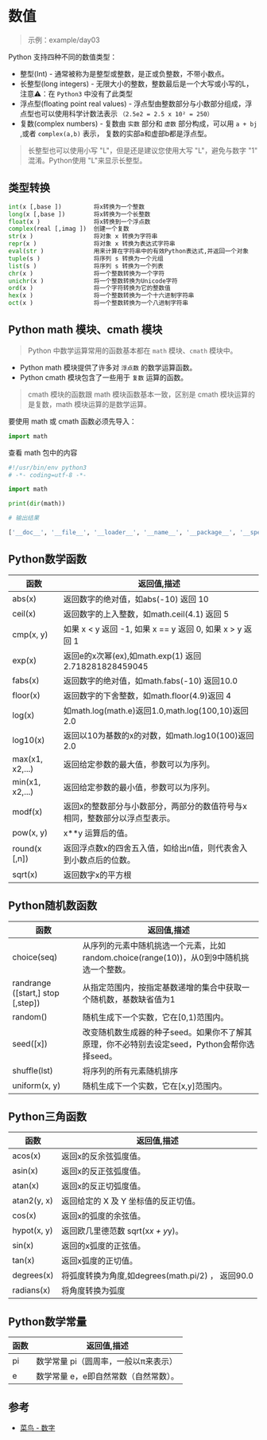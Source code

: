 # 数值

> 示例：example/day03

Python 支持四种不同的数值类型：

- 整型(Int) - 通常被称为是整型或整数，是正或负整数，不带小数点。
- 长整型(long integers) - 无限大小的整数，整数最后是一个大写或小写的L，注意⚠️：在 `Python3` 中没有了此类型
- 浮点型(floating point real values) - 浮点型由整数部分与小数部分组成，浮点型也可以使用科学计数法表示 `（2.5e2 = 2.5 x 10² = 250）`
- 复数(complex numbers) - 复数由 `实数` 部分和 `虚数` 部分构成，可以用 `a + bj` ,或者 `complex(a,b)` 表示， 复数的实部a和虚部b都是浮点型。

> 长整型也可以使用小写 "L"，但是还是建议您使用大写 "L"，避免与数字 "1" 混淆。Python使用 "L"来显示长整型。

## 类型转换

```py
int(x [,base ])         将x转换为一个整数  
long(x [,base ])        将x转换为一个长整数  
float(x )               将x转换到一个浮点数  
complex(real [,imag ])  创建一个复数  
str(x )                 将对象 x 转换为字符串  
repr(x )                将对象 x 转换为表达式字符串  
eval(str )              用来计算在字符串中的有效Python表达式,并返回一个对象  
tuple(s )               将序列 s 转换为一个元组  
list(s )                将序列 s 转换为一个列表  
chr(x )                 将一个整数转换为一个字符  
unichr(x )              将一个整数转换为Unicode字符  
ord(x )                 将一个字符转换为它的整数值  
hex(x )                 将一个整数转换为一个十六进制字符串  
oct(x )                 将一个整数转换为一个八进制字符串
```

## Python math 模块、cmath 模块

> Python 中数学运算常用的函数基本都在 `math` 模块、`cmath` 模块中。

- Python math 模块提供了许多对 `浮点数` 的数学运算函数。
- Python cmath 模块包含了一些用于 `复数` 运算的函数。

> cmath 模块的函数跟 math 模块函数基本一致，区别是 cmath 模块运算的是复数，math 模块运算的是数学运算。

要使用 math 或 cmath 函数必须先导入：

```py
import math
```

查看 math 包中的内容

```py
#!/usr/bin/env python3
# -*- coding=utf-8 -*-

import math

print(dir(math))

# 输出结果

['__doc__', '__file__', '__loader__', '__name__', '__package__', '__spec__', 'acos', 'acosh', 'asin', 'asinh', 'atan', 'atan2', 'atanh', 'ceil', 'copysign', 'cos', 'cosh', 'degrees', 'e', 'erf', 'erfc', 'exp', 'expm1', 'fabs', 'factorial', 'floor', 'fmod', 'frexp', 'fsum', 'gamma', 'gcd', 'hypot', 'inf', 'isclose', 'isfinite', 'isinf', 'isnan', 'ldexp', 'lgamma', 'log', 'log10', 'log1p', 'log2', 'modf', 'nan', 'pi', 'pow', 'radians', 'remainder', 'sin', 'sinh', 'sqrt', 'tan', 'tanh', 'tau', 'trunc']
```

## Python数学函数

| 函数 | 返回值,描述 |
| - | - |
| abs(x)  | 返回数字的绝对值，如abs(-10) 返回 10 |
| ceil(x) | 返回数字的上入整数，如math.ceil(4.1) 返回 5 |
| cmp(x, y) | 如果 x < y 返回 -1, 如果 x == y 返回 0, 如果 x > y 返回 1 |
| exp(x)  | 返回e的x次幂(ex),如math.exp(1) 返回2.718281828459045 |
| fabs(x) | 返回数字的绝对值，如math.fabs(-10) 返回10.0 |
| floor(x)  | 返回数字的下舍整数，如math.floor(4.9)返回 4 |
| log(x)  | 如math.log(math.e)返回1.0,math.log(100,10)返回2.0 |
| log10(x)  | 返回以10为基数的x的对数，如math.log10(100)返回 2.0 |
| max(x1, x2,...) | 返回给定参数的最大值，参数可以为序列。 |
| min(x1, x2,...) | 返回给定参数的最小值，参数可以为序列。 |
| modf(x) | 返回x的整数部分与小数部分，两部分的数值符号与x相同，整数部分以浮点型表示。 |
| pow(x, y) | x**y 运算后的值。 |
| round(x [,n]) | 返回浮点数x的四舍五入值，如给出n值，则代表舍入到小数点后的位数。 |
| sqrt(x) | 返回数字x的平方根 |

## Python随机数函数

| 函数 | 返回值,描述 |
| - | - |
| choice(seq) | 从序列的元素中随机挑选一个元素，比如random.choice(range(10))，从0到9中随机挑选一个整数。 |
| randrange ([start,] stop [,step]) | 从指定范围内，按指定基数递增的集合中获取一个随机数，基数缺省值为1 |
| random()  | 随机生成下一个实数，它在[0,1)范围内。 |
| seed([x]) | 改变随机数生成器的种子seed。如果你不了解其原理，你不必特别去设定seed，Python会帮你选择seed。 |
| shuffle(lst) |  将序列的所有元素随机排序 |
| uniform(x, y) | 随机生成下一个实数，它在[x,y]范围内。 |

## Python三角函数

| 函数 | 返回值,描述 |
| - | - |
| acos(x) | 返回x的反余弦弧度值。 |
| asin(x) | 返回x的反正弦弧度值。 |
| atan(x) | 返回x的反正切弧度值。 |
| atan2(y, x) | 返回给定的 X 及 Y 坐标值的反正切值。 |
| cos(x)  | 返回x的弧度的余弦值。 |
| hypot(x, y) | 返回欧几里德范数 sqrt(x*x + y*y)。 |
| sin(x)  | 返回的x弧度的正弦值。 |
| tan(x)  | 返回x弧度的正切值。 |
| degrees(x) | 将弧度转换为角度,如degrees(math.pi/2) ， 返回90.0 |
| radians(x) | 将角度转换为弧度 |

## Python数学常量

| 函数 | 返回值,描述 |
| - | - |
| pi  | 数学常量 pi（圆周率，一般以π来表示） |
| e | 数学常量 e，e即自然常数（自然常数）。 |

## 参考

- [菜鸟 - 数字](http://www.runoob.com/python/python-numbers.html)
